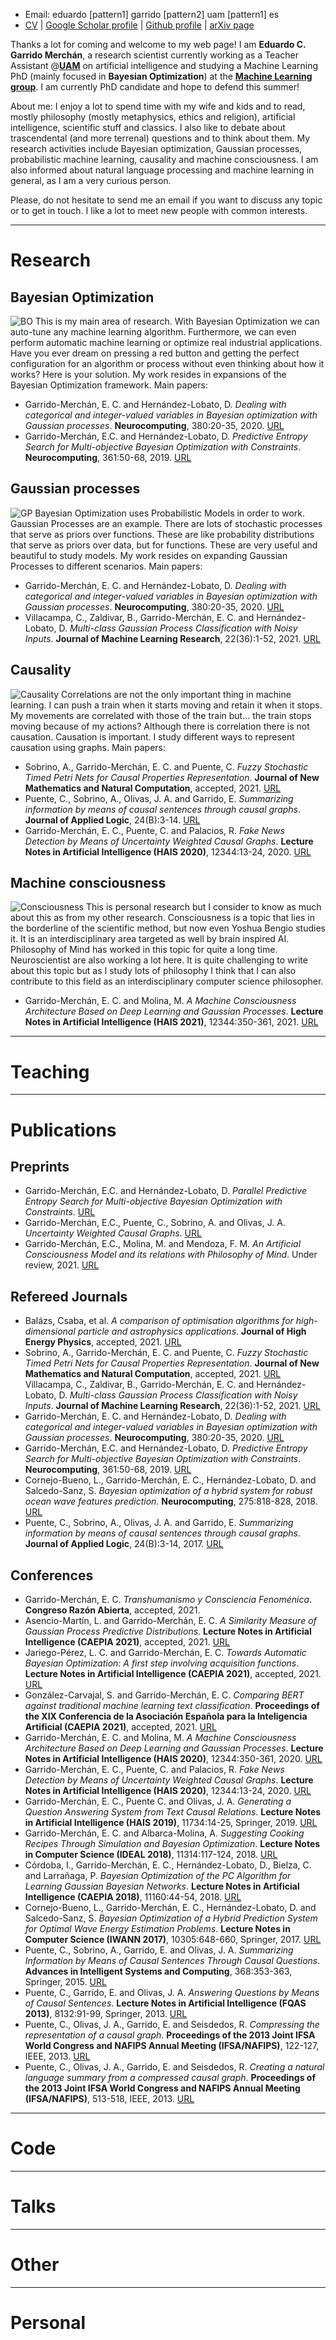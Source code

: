 * Email: eduardo [pattern1] garrido [pattern2] uam [pattern1] es
* [CV](./files/CV.pdf) | [Google Scholar profile](https://scholar.google.es/citations?user=CjCcb90AAAAJ) | [Github profile](https://github.com/EduardoGarrido90) | [arXiv page](https://arxiv.org/a/garridomerchan_e_1.html)

Thanks a lot for coming and welcome to my web page! I am 
**Eduardo C. Garrido Merchán**, a research scientist currently working as a Teacher Assistant @[**UAM**](http://www.uam.es/) on artificial intelligence and studying a Machine Learning PhD (mainly focused in **Bayesian Optimization**) at the [**Machine Learning group**](http://arantxa.ii.uam.es/~gaa/publications.html). I am currently PhD candidate and hope to defend this summer!

About me: I enjoy a lot to spend time with my wife and kids and to read, mostly philosophy (mostly metaphysics, ethics and religion), artificial intelligence, scientific stuff and classics. I also like to debate about trascendental (and more terrenal) questions and to think about them. My research activities include Bayesian optimization, Gaussian processes, 
probabilistic machine learning, causality and machine consciousness. I am also informed about natural language processing and 
machine learning in general, as I am a very curious person.

Please, do not hesitate to send me an email if you want to discuss any topic or to get in touch. I like a lot to meet new people with common interests. 

* * *

# Research

## Bayesian Optimization
![BO](./files/constrained_multiobjective.png)
This is my main area of research. 
With Bayesian Optimization we can auto-tune any machine learning 
algorithm. Furthermore, we can even perform automatic machine learning 
or optimize real industrial applications. Have you ever dream on 
pressing a red button and getting the perfect configuration for an 
algorithm or process without even thinking about how it works? Here is 
your solution. My work resides in expansions of the Bayesian 
Optimization framework. Main papers:
* Garrido-Merchán, E. C. and Hernández-Lobato, D. *Dealing with categorical and integer-valued variables in Bayesian optimization with Gaussian processes*. **Neurocomputing**, 380:20-35, 2020. [URL](https://doi.org/10.1016/j.neucom.2019.11.004)
* Garrido-Merchán, E.C. and Hernández-Lobato, D. *Predictive Entropy Search for Multi-objective Bayesian Optimization with Constraints*. **Neurocomputing**, 361:50-68, 2019. [URL](https://doi.org/10.1016/j.neucom.2019.06.025)

## Gaussian processes
![GP](./files/posterior_mean_persp3d.png)
Bayesian Optimization uses Probabilistic Models in order to work. Gaussian Processes are an example. There are 
lots of stochastic processes that serve as priors over functions. These 
are like probability distributions that serve as priors over data, but 
for functions. These are very useful and beautiful to study models. My 
work resides on expanding Gaussian Processes to different scenarios. 
Main papers:
* Garrido-Merchán, E. C. and Hernández-Lobato, D. *Dealing with categorical and integer-valued variables in Bayesian optimization with Gaussian processes*. **Neurocomputing**, 380:20-35, 2020. [URL](https://doi.org/10.1016/j.neucom.2019.11.004)
* Villacampa, C., Zaldivar, B., Garrido-Merchán, E. C. and Hernández-Lobato, D. *Multi-class Gaussian Process Classification with Noisy Inputs*. **Journal of Machine Learning Research**, 22(36):1-52, 2021. [URL](https://jmlr.csail.mit.edu/papers/v22/20-107.html)

## Causality
![Causality](./files/lung_cancer_cut.png)
Correlations are not the only important thing in 
machine learning. I can push a train when it starts moving and retain it
 when it stops. My movements are correlated with those of the train 
but... the train stops moving because of my actions? Although there is 
correlation there is not causation. Causation is important. I study 
different ways to represent causation using graphs. Main papers:
* Sobrino, A., Garrido-Merchán, E. C. and Puente, C. *Fuzzy Stochastic Timed Petri Nets for Causal Properties Representation*. **Journal of New Mathematics and Natural Computation**, accepted, 2021. [URL](https://doi.org/10.1142/S1793005721500320)
* Puente, C., Sobrino, A., Olivas, J. A. and Garrido, E. *Summarizing information by means of causal sentences through causal graphs*. **Journal of Applied Logic**, 24(B):3-14. [URL](https://doi.org/10.1016/j.jal.2016.11.020)
* Garrido-Merchán, E. C., Puente, C. and Palacios, R. *Fake News Detection by Means of Uncertainty Weighted Causal Graphs*. **Lecture Notes in Artificial Intelligence (HAIS 2020)**, 12344:13-24, 2020. [URL](https://doi.org/10.1007/978-3-030-61705-9_2)

## Machine consciousness
![Consciousness](./files/consciousness.jpg)
This is personal research but I consider 
to know as much about this as from my other research. Consciousness is a topic that lies in 
the borderline of the scientific method, but now even Yoshua Bengio 
studies it. It is an interdisciplinary area targeted as well by brain 
inspired AI. Philosophy of Mind has worked in this topic for quite a 
long time. Neuroscientist are also working a lot here. It is quite challenging to write about this topic but as I study lots of philosophy I think that I can also contribute to this field as an interdisciplinary computer science philosopher. 
* Garrido-Merchán, E. C. and Molina, M. *A Machine Consciousness Architecture Based on Deep Learning and Gaussian Processes*. **Lecture Notes in Artificial Intelligence (HAIS 2021)**, 12344:350-361, 2021. [URL](https://doi.org/10.1007/978-3-030-61705-9_29)


* * *

# Teaching

* * *

# Publications
## Preprints
*	Garrido-Merchán, E.C. and Hernández-Lobato, D. *Parallel Predictive Entropy Search for Multi-objective Bayesian Optimization with Constraints*. [URL](https://arxiv.org/abs/2004.00601)
*	Garrido-Merchán, E.C., Puente, C., Sobrino, A. and Olivas, J. A. *Uncertainty Weighted Causal Graphs*. [URL](https://arxiv.org/abs/2002.00429)
*	Garrido-Merchán, E.C., Molina, M. and Mendoza, F. M. *An Artificial Consciousness Model and its relations with Philosophy of Mind*. Under review, 2021. [URL](https://arxiv.org/abs/2011.14475)

## Refereed Journals
* Balázs, Csaba, et al. *A comparison of optimisation algorithms for high-dimensional particle and astrophysics applications*. **Journal of High Energy Physics**, accepted, 2021. [URL](https://arxiv.org/abs/2101.04525)
* Sobrino, A., Garrido-Merchán, E. C. and Puente, C. *Fuzzy Stochastic Timed Petri Nets for Causal Properties Representation*. **Journal of New Mathematics and Natural Computation**, accepted, 2021. [URL](https://doi.org/10.1142/S1793005721500320)
Villacampa, C., Zaldivar, B., Garrido-Merchán, E. C. and Hernández-Lobato, D. *Multi-class Gaussian Process Classification with Noisy Inputs*. **Journal of Machine Learning Research**, 22(36):1-52, 2021. [URL](https://jmlr.csail.mit.edu/papers/v22/20-107.html)
* Garrido-Merchán, E. C. and Hernández-Lobato, D.	*Dealing with categorical and integer-valued variables in Bayesian optimization with Gaussian processes*. **Neurocomputing**, 380:20-35, 2020. [URL](https://doi.org/10.1016/j.neucom.2019.11.004)
* Garrido-Merchán, E.C. and Hernández-Lobato, D. *Predictive Entropy Search for Multi-objective Bayesian Optimization with Constraints*. **Neurocomputing**, 361:50-68, 2019. [URL](https://doi.org/10.1016/j.neucom.2019.06.025)
* Cornejo-Bueno, L., Garrido-Merchán, E. C., Hernández-Lobato, D. and Salcedo-Sanz, S. *Bayesian optimization of a hybrid system for robust ocean wave features prediction*. **Neurocomputing**, 275:818-828, 2018. [URL](https://doi.org/10.1016/j.neucom.2017.09.025)
* Puente, C., Sobrino, A., Olivas, J. A. and Garrido, E. *Summarizing information by means of causal sentences through causal graphs*. **Journal of Applied Logic**, 24(B):3-14, 2017. [URL](https://doi.org/10.1016/j.jal.2016.11.020)

## Conferences
* Garrido-Merchán, E. C. *Transhumanismo y Consciencia Fenoménica*. **Congreso Razón Abierta**, accepted, 2021.
* Asencio-Martín, L. and Garrido-Merchán, E. C.	*A Similarity Measure of Gaussian Process Predictive Distributions*. **Lecture Notes in Artificial Intelligence (CAEPIA 2021)**, accepted, 2021. [URL](https://arxiv.org/abs/2101.08061)
* Jariego-Pérez, L. C. and Garrido-Merchán, E. C.	*Towards Automatic Bayesian Optimization: A first step involving acquisition functions*. **Lecture Notes in Artificial Intelligence (CAEPIA 2021)**, accepted, 2021. [URL](https://arxiv.org/abs/2003.09643)
* González-Carvajal, S. and Garrido-Merchán, E. C. *Comparing BERT against traditional machine learning text classification*.	**Proceedings of the XIX Conferencia de la Asociación Española para la Inteligencia Artificial (CAEPIA 2021)**, accepted, 2021.	[URL](https://arxiv.org/abs/2005.13012)
* Garrido-Merchán, E. C. and Molina, M. *A Machine Consciousness Architecture Based on Deep Learning and Gaussian Processes*.	**Lecture Notes in Artificial Intelligence (HAIS 2020)**, 12344:350-361, 2020. [URL](https://doi.org/10.1007/978-3-030-61705-9_29)
* Garrido-Merchán, E. C., Puente, C. and Palacios, R. *Fake News Detection by Means of Uncertainty Weighted Causal Graphs*. **Lecture Notes in Artificial Intelligence (HAIS 2020)**, 12344:13-24, 2020. [URL](https://doi.org/10.1007/978-3-030-61705-9_2)
* Garrido-Merchán, E. C., Puente C. and Olivas, J. A. *Generating a Question Answering System from Text Causal Relations*. **Lecture Notes in Artificial Intelligence (HAIS 2019)**, 11734:14-25, Springer, 2019. [URL](https://doi.org/10.1007/978-3-030-29859-3_2)
* Garrido-Merchán, E. C. and Albarca-Molina, A. *Suggesting Cooking Recipes Through Simulation and Bayesian Optimization*. **Lecture Notes in Computer Science (IDEAL 2018)**, 11314:117-124, 2018. [URL](https://doi.org/10.1007/978-3-030-03493-1_30)
* Córdoba, I., Garrido-Merchán, E. C., Hernández-Lobato, D., Bielza, C. and Larrañaga, P. *Bayesian Optimization of the PC Algorithm for Learning Gaussian Bayesian Networks*. **Lecture Notes in Artificial Intelligence (CAEPIA 2018)**, 11160:44-54, 2018. [URL](https://doi.org/10.1007/978-3-030-00374-6_5)
* Cornejo-Bueno, L., Garrido-Merchán, E. C., Hernández-Lobato, D. and Salcedo-Sanz, S. *Bayesian Optimization of a Hybrid Prediction System for Optimal Wave Energy Estimation Problems*. **Lecture Notes in Computer Science (IWANN 2017)**, 10305:648-660, Springer, 2017. [URL](https://doi.org/10.1007/978-3-319-59153-7_56)
* Puente, C., Sobrino, A., Garrido, E. and Olivas, J. A. *Summarizing Information by Means of Causal Sentences Through Causal Questions*. **Advances in Intelligent Systems and Computing**, 368:353-363, Springer, 2015. [URL](https://doi.org/10.1007/978-3-319-19719-7_31)
* Puente, C., Garrido, E. and Olivas, J. A. *Answering Questions by Means of Causal Sentences*. **Lecture Notes in Artificial Intelligence (FQAS 2013)**, 8132:91-99, Springer, 2013. [URL](https://doi.org/10.1007/978-3-642-40769-7_8)
* Puente, C., Olivas, J. A., Garrido, E. and Seisdedos, R. *Compressing the representation of a causal graph*. **Proceedings of the 2013 Joint IFSA World Congress and NAFIPS Annual Meeting (IFSA/NAFIPS)**, 122-127, IEEE, 2013. [URL](https://doi.org/10.1109/IFSA-NAFIPS.2013.6608386)
* Puente, C., Olivas, J. A., Garrido, E. and Seisdedos, R. *Creating a natural language summary from a compressed causal graph*. **Proceedings of the 2013 Joint IFSA World Congress and NAFIPS Annual Meeting (IFSA/NAFIPS)**, 513-518, IEEE, 2013. [URL](https://doi.org/10.1109/IFSA-NAFIPS.2013.6608453)

* * *

# Code 

* * *

# Talks

* * *

# Other

* * *

# Personal
